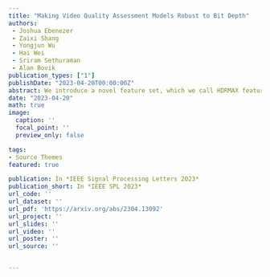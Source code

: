 ```yaml
---
title: "Making Video Quality Assessment Models Robust to Bit Depth"
authors: 
 - Joshua Ebenezer
 - Zaixi Shang
 - Yongjun Wu
 - Hai Wei
 - Sriram Sethuraman
 - Alan Bovik
publication_types: ["1"]
publishDate: "2023-04-20T00:00:00Z"
abstract: We introduce a novel feature set, which we call HDRMAX features, that when included into Video Quality Assessment (VQA) algorithms designed for Standard Dynamic Range (SDR) videos, sensitizes them to distortions of High Dynamic Range (HDR) videos that are inadequately accounted for by these algorithms. While these features are not specific to HDR, and also augment the equality prediction performances of VQA models on SDR content, they are especially effective on HDR. HDRMAX features modify powerful priors drawn from Natural Video Statistics (NVS) models by enhancing their measurability where they visually impact the brightest and darkest local portions of videos, thereby capturing distortions that are often poorly accounted for by existing VQA models. As a demonstration of the efficacy of our approach, we show that, while current state-of-the-art VQA models perform poorly on 10-bit HDR databases, their performances are greatly improved by the inclusion of HDRMAX features when tested on HDR and 10-bit distorted videos.
date: "2023-04-20"
math: true
image:
  caption: ''
  focal_point: ''
  preview_only: false

tags:
- Source Themes
featured: true

publication: In *IEEE Signal Processing Letters 2023*
publication_short: In *IEEE SPL 2023*
url_code: '' 
url_dataset: ''
url_pdf: 'https://arxiv.org/abs/2304.13092'
url_project: ''
url_slides: ''
url_video: ''
url_poster: ''
url_source: ''


---
```


